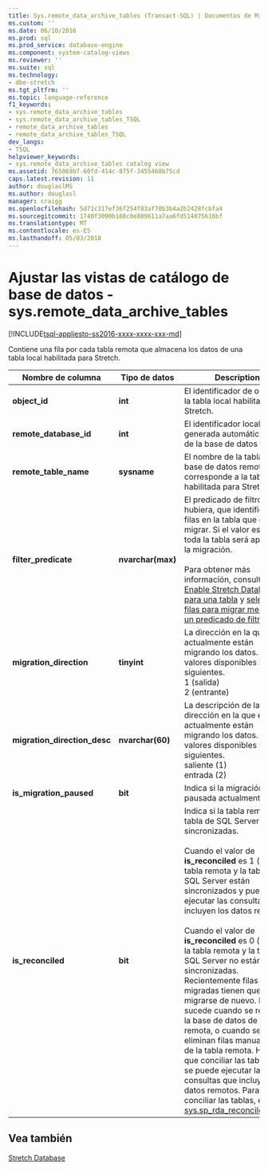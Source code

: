 ```yaml
---
title: Sys.remote_data_archive_tables (Transact-SQL) | Documentos de Microsoft
ms.custom: ''
ms.date: 06/10/2016
ms.prod: sql
ms.prod_service: database-engine
ms.component: system-catalog-views
ms.reviewer: ''
ms.suite: sql
ms.technology:
- dbe-stretch
ms.tgt_pltfrm: ''
ms.topic: language-reference
f1_keywords:
- sys.remote_data_archive_tables
- sys.remote_data_archive_tables_TSQL
- remote_data_archive_tables
- remote_data_archive_tables_TSQL
dev_langs:
- TSQL
helpviewer_keywords:
- sys.remote_data_archive_tables catalog view
ms.assetid: 765069b7-60fd-414c-875f-3455460b75cd
caps.latest.revision: 11
author: douglaslMS
ms.author: douglasl
manager: craigg
ms.openlocfilehash: 5d71c317ef36f254f83af70b3b4a2b2428fcbfa4
ms.sourcegitcommit: 1740f3090b168c0e809611a7aa6fd514075616bf
ms.translationtype: MT
ms.contentlocale: es-ES
ms.lasthandoff: 05/03/2018
---
```

# <a name="stretch-database-catalog-views---sysremotedataarchivetables"></a>Ajustar las vistas de catálogo de base de datos - sys.remote_data_archive_tables
[!INCLUDE[tsql-appliesto-ss2016-xxxx-xxxx-xxx-md](../../includes/tsql-appliesto-ss2016-xxxx-xxxx-xxx-md.md)]

  Contiene una fila por cada tabla remota que almacena los datos de una tabla local habilitada para Stretch.  
  
|Nombre de columna|Tipo de datos|Description|  
|-----------------|---------------|-----------------|  
|**object_id**|**int**|El identificador de objeto de la tabla local habilitada para Stretch.|  
|**remote_database_id**|**int**|El identificador local generada automáticamente de la base de datos remota.|  
|**remote_table_name**|**sysname**|El nombre de la tabla en la base de datos remoto que corresponde a la tabla local habilitada para Stretch.|  
|**filter_predicate**|**nvarchar(max)**|El predicado de filtro, si la hubiera, que identifica las filas en la tabla que desea migrar. Si el valor es nulo, toda la tabla será apta para la migración.<br /><br /> Para obtener más información, consulte [Enable Stretch Database para una tabla](../../sql-server/stretch-database/enable-stretch-database-for-a-table.md) y [seleccionar filas para migrar mediante un predicado de filtro](~/sql-server/stretch-database/select-rows-to-migrate-by-using-a-filter-function-stretch-database.md).|  
|**migration_direction**|**tinyint**|La dirección en la que están actualmente están migrando los datos. Los valores disponibles son los siguientes.<br/>1 (salida)<br/>2 (entrante)|  
|**migration_direction_desc**|**nvarchar(60)**|La descripción de la dirección en la que están actualmente están migrando los datos. Los valores disponibles son los siguientes.<br/>saliente (1)<br/>entrada (2)|  
|**is_migration_paused**|**bit**|Indica si la migración está pausada actualmente.|  
|**is_reconciled**|**bit**| Indica si la tabla remota y la tabla de SQL Server están sincronizadas.<br/><br/>Cuando el valor de **is_reconciled** es 1 (true), la tabla remota y la tabla de SQL Server están sincronizados y puede ejecutar las consultas que incluyen los datos remotos.<br/><br/>Cuando el valor de **is_reconciled** es 0 (false), la tabla remota y la tabla de SQL Server no están sincronizadas. Recientemente filas migradas tienen que migrarse de nuevo. Esto sucede cuando se restaura la base de datos de Azure remota, o cuando se eliminan filas manualmente de la tabla remota. Hasta que conciliar las tablas, no se puede ejecutar las consultas que incluyen los datos remotos. Para conciliar las tablas, ejecutar [sys.sp_rda_reconcile_batch](../../relational-databases/system-stored-procedures/sys-sp-rda-reconcile-batch-transact-sql.md). |  
  
## <a name="see-also"></a>Vea también  
 [Stretch Database](../../sql-server/stretch-database/stretch-database.md)  
  
  

